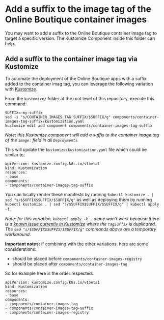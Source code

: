 # Add a suffix to the image tag of the Online Boutique container images

You may want to add a suffix to the Online Boutique container image tag to target a specific version.
The Kustomize Component inside this folder can help.

## Add a suffix to the container image tag via Kustomize

To automate the deployment of the Online Boutique apps with a suffix added to the container imag tag, you can leverage the following variation with [Kustomize](../..).

From the `kustomize/` folder at the root level of this repository, execute this command:
```
SUFFIX=-my-suffix
sed -i "s/CONTAINER_IMAGES_TAG_SUFFIX/$SUFFIX/g" components/container-images-tag-suffix/kustomization.yaml
kustomize edit add component components/container-images-tag-suffix
```
_Note: this Kustomize component will add a suffix to the container image tag of the `image:` field in all `Deployments`._

This will update the `kustomize/kustomization.yaml` file which could be similar to:
```
apiVersion: kustomize.config.k8s.io/v1beta1
kind: Kustomization
resources:
- base
components:
- components/container-images-tag-suffix
```

You can locally render these manifests by running `kubectl kustomize . | sed "s/$SUFFIX$SUFFIX/$SUFFIX/g"` as well as deploying them by running `kubectl kustomize . | sed "s/$SUFFIX$SUFFIX/$SUFFIX/g" | kubectl apply -f`.

_Note: for this variation, `kubectl apply -k .` alone won't work because there is a [known issue currently in Kustomize](https://github.com/kubernetes-sigs/kustomize/issues/4814) where the `tagSuffix` is duplicated. The `sed "s/$SUFFIX$SUFFIX/$SUFFIX/g"` commands above are a temporary workaround._

**Important notes:** if combining with the other variations, here are some considerations:
- should be placed before `components/container-images-registry`
- should be placed after `components/container-images-tag`

So for example here is the order respected:
```
apiVersion: kustomize.config.k8s.io/v1beta1
kind: Kustomization
resources:
- base
components:
- components/container-images-tag
- components/container-images-tag-suffix
- components/container-images-registry
```
